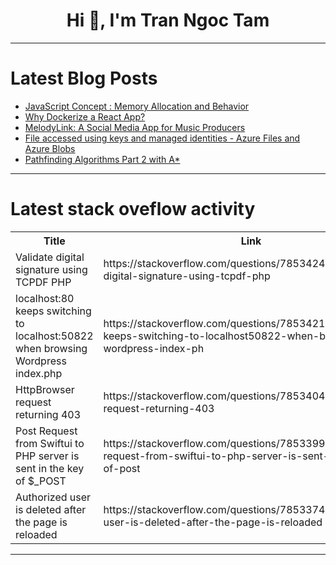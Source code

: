 <h1 align="center">Hi 👋, I'm Tran Ngoc Tam</h1>

---

# Latest Blog Posts 
<!-- BLOG-POST-LIST:START -->
- [JavaScript Concept : Memory Allocation and Behavior](https://dev.to/sromelrey/javascript-concept-memory-allocation-and-behavior-485b)
- [Why Dockerize a React App?](https://dev.to/snehasishkonger/why-dockerize-a-react-app-17h1)
- [MelodyLink: A Social Media App for Music Producers](https://dev.to/logarithmicspirals/melodylink-a-social-media-app-for-music-producers-22km)
- [File accessed using keys and managed identities - Azure Files and Azure Blobs](https://dev.to/olawaleoloye/file-accessed-using-keys-and-managed-identities-azure-files-and-azure-blobs-4ck4)
- [Pathfinding Algorithms Part 2 with A*](https://dev.to/excaliburjs/pathfinding-part-2-with-a-ina)
<!-- BLOG-POST-LIST:END -->

---

# Latest stack oveflow activity
<table>
  <tr><th>Title</th><th>Link</th></tr>
  <!-- STACKOVERFLOW:START --><tr><td>Validate digital signature using TCPDF PHP</td><td>https://stackoverflow.com/questions/78534248/validate-digital-signature-using-tcpdf-php</td></tr><tr><td>localhost:80 keeps switching to localhost:50822 when browsing Wordpress index.php</td><td>https://stackoverflow.com/questions/78534219/localhost80-keeps-switching-to-localhost50822-when-browsing-wordpress-index-ph</td></tr><tr><td>HttpBrowser request returning 403</td><td>https://stackoverflow.com/questions/78534049/httpbrowser-request-returning-403</td></tr><tr><td>Post Request from Swiftui to PHP server is sent in the key of $_POST</td><td>https://stackoverflow.com/questions/78533992/post-request-from-swiftui-to-php-server-is-sent-in-the-key-of-post</td></tr><tr><td>Authorized user is deleted after the page is reloaded</td><td>https://stackoverflow.com/questions/78533749/authorized-user-is-deleted-after-the-page-is-reloaded</td></tr><!-- STACKOVERFLOW:END -->
</table>

---


